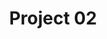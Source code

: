 ---
title: "Project 02"
image: ../assets/img/section_work/work_02.png
image_alt: Space illustration applied on a base of a Vista Alegra plate
project_title: Vista Alegre - PIIP
project_description: Submition to internacional illustration award in Porcelain, based on space and the shapes it creates.
---